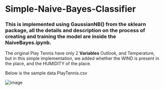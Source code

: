 # Simple-Naive-Bayes-Classifier

### This is implemented using GaussianNB() from the sklearn package, all the details and description on the process of creating and training the model are inside the  __NaiveBayes.ipynb__.

The original Play Tennis have only 2 **Variables** Outlook, and Temperature, but in this simple implementation, we added whether the WIND is present in the place, and the HUMIDITY of the place.

Below is the sample data PlayTennis.csv

![image](https://user-images.githubusercontent.com/74399142/186916185-a6fc043b-295d-40ea-840e-8bc83e8e1f3d.png)
